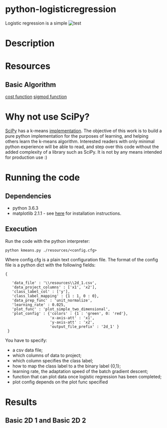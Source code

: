 # python-logisticregression

Logistic regression is a simple 
![test](https://latex.codecogs.com/gif.latex?x=x^3)
# Description

# Resources
## Basic Algorithm 

[cost function](http://latex.codecogs.com/gif.download?J%28%5Ctheta%29%20%3D%20%5Csum%5E%7Bm%7D_%7Bi%3D1%7D%20Cost%20%28h%28x_i%2C%20%5Ctheta%29%2C%20y_i%29)
[sigmod function](http://latex.codecogs.com/gif.download?%5Csigma%20%28t%29%20%3D%20%5Cfrac%7B1%7D%7B1+e%5E-t%7D)

# Why not use SciPy?
[SciPy](https://scipy.org/) has a k-means [implementation](https://docs.scipy.org/doc/scipy/reference/cluster.vq.html). The objective of this work is to build a pure python implementation for the purposes of learning, and helping others learn the k-means algorithm. Interested readers with only minimal python experience will be able to read, and step over this code without the added complexity of a library such as SciPy. It is not by any means intended for production use :)

# Running the code
## Dependencies
+ python 3.6.3
+ matplotlib 2.1.1 - see [here](https://matplotlib.org/users/installing.html) for installation instructions.

## Execution
Run the code with the python interpreter: 

```python kmeans.py ./resources/<config.cfg>```

Where config.cfg is a plain text configuration file. The format of the config file is a python dict with the following fields:

```
{

   'data_file' : '\\resources\\2d_1.csv',
   'data_project_columns' : ['x1', 'x2'],
   'class_label_col' : ['y'],
   'class_label_mapping' : {1 : 1, 0 : 0},
   'data_prep_func' : 'unit_normalize',
   'learning_rate' : 0.025,
   'plot_func' : 'plot_simple_two_dimensional',
   'plot_config' : {'colors' : {1 : 'green', 0: 'red'},
                    'x-axis-att' : 'x1',
                    'y-axis-att' : 'x2',
                    'output_file_prefix' : '2d_1' }
 }
```

You have to specify:
 + a csv data file;
 + which columns of data to project;
 + which column specifies the class label;
 + how to map the class label to a the binary label {0,1};
 + learning rate, the adaptation speed of the batch gradient descent;
 + function that can plot data once logistic regression has been completed;
 + plot config depends on the plot func specified
 
# Results
## Basic 2D 1 and Basic 2D 2

